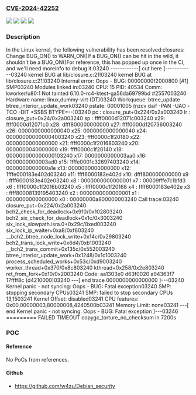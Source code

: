 ### [CVE-2024-42252](https://cve.mitre.org/cgi-bin/cvename.cgi?name=CVE-2024-42252)
![](https://img.shields.io/static/v1?label=Product&message=Linux&color=blue)
![](https://img.shields.io/static/v1?label=Version&message=&color=brightgreen)
![](https://img.shields.io/static/v1?label=Version&message=1da177e4c3f41524e886b7f1b8a0c1fc7321cac2%20&color=brightgreen)
![](https://img.shields.io/static/v1?label=Vulnerability&message=n%2Fa&color=blue)

### Description

In the Linux kernel, the following vulnerability has been resolved:closures: Change BUG_ON() to WARN_ON()If a BUG_ON() can be hit in the wild, it shouldn't be a BUG_ON()For reference, this has popped up once in the CI, and we'll need moreinfo to debug it:03240 ------------[ cut here ]------------03240 kernel BUG at lib/closure.c:21!03240 kernel BUG at lib/closure.c:21!03240 Internal error: Oops - BUG: 00000000f2000800 [#1] SMP03240 Modules linked in:03240 CPU: 15 PID: 40534 Comm: kworker/u80:1 Not tainted 6.10.0-rc4-ktest-ga56da69799bd #2557003240 Hardware name: linux,dummy-virt (DT)03240 Workqueue: btree_update btree_interior_update_work03240 pstate: 00001005 (nzcv daif -PAN -UAO -TCO -DIT +SSBS BTYPE=--)03240 pc : closure_put+0x224/0x2a003240 lr : closure_put+0x24/0x2a003240 sp : ffff0000d12071c003240 x29: ffff0000d12071c0 x28: dfff800000000000 x27: ffff0000d120736003240 x26: 0000000000000040 x25: 0000000000000040 x24: 000000000000004003240 x23: ffff0000c1f20180 x22: 0000000000000000 x21: ffff0000c1f2016803240 x20: 0000000040000000 x19: ffff0000c1f20140 x18: 000000000000000103240 x17: 0000000000003aa0 x16: 0000000000003ad0 x15: 1fffe0001c32697403240 x14: 0000000000000a1e x13: 0000000000000000 x12: 1fffe000183e402d03240 x11: ffff6000183e402d x10: dfff800000000000 x9 : ffff6000183e402e03240 x8 : 0000000000000001 x7 : 00009fffe7c1bfd3 x6 : ffff0000c1f2016b03240 x5 : ffff0000c1f20168 x4 : ffff6000183e402e x3 : ffff80008139195403240 x2 : 0000000000000001 x1 : 0000000000000000 x0 : 00000000a800000003240 Call trace:03240  closure_put+0x224/0x2a003240  bch2_check_for_deadlock+0x910/0x102803240  bch2_six_check_for_deadlock+0x1c/0x3003240  six_lock_slowpath.isra.0+0x29c/0xed003240  six_lock_ip_waiter+0xa8/0xf803240  __bch2_btree_node_lock_write+0x14c/0x29803240  bch2_trans_lock_write+0x6d4/0xb1003240  __bch2_trans_commit+0x135c/0x552003240  btree_interior_update_work+0x1248/0x1c1003240  process_scheduled_works+0x53c/0xd9003240  worker_thread+0x370/0x8c803240  kthread+0x258/0x2e803240  ret_from_fork+0x10/0x2003240 Code: aa1303e0 d63f0020 a94363f7 17ffff8c (d4210000)03240 ---[ end trace 0000000000000000 ]---03240 Kernel panic - not syncing: Oops - BUG: Fatal exception03240 SMP: stopping secondary CPUs03241 SMP: failed to stop secondary CPUs 13,1503241 Kernel Offset: disabled03241 CPU features: 0x00,00000003,80000008,4240500b03241 Memory Limit: none03241 ---[ end Kernel panic - not syncing: Oops - BUG: Fatal exception ]---03246 ========= FAILED TIMEOUT copygc_torture_no_checksum in 7200s

### POC

#### Reference
No PoCs from references.

#### Github
- https://github.com/w4zu/Debian_security

